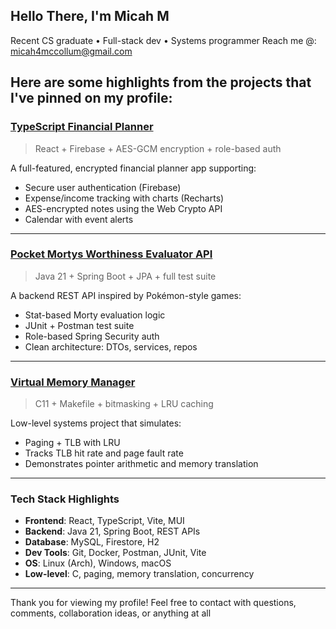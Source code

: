 ## Hello There, I'm Micah M

Recent CS graduate • Full-stack dev • Systems programmer
Reach me @: [micah4mccollum@gmail.com](mailto:micah4mccollum@gmail.com)  

Here are some highlights from the projects that I've pinned on my profile:
---

### [TypeScript Financial Planner](https://github.com/duckJaguar/TypeScript-Planner)
> React + Firebase + AES-GCM encryption + role-based auth

A full-featured, encrypted financial planner app supporting:
-  Secure user authentication (Firebase)
-  Expense/income tracking with charts (Recharts)
-  AES-encrypted notes using the Web Crypto API
-  Calendar with event alerts

---

### [Pocket Mortys Worthiness Evaluator API](https://github.com/duckJaguar/pocketmortys-evaluator-api)
> Java 21 + Spring Boot + JPA + full test suite

A backend REST API inspired by Pokémon-style games:
-  Stat-based Morty evaluation logic
-  JUnit + Postman test suite
-  Role-based Spring Security auth
-  Clean architecture: DTOs, services, repos

---

### [Virtual Memory Manager](https://github.com/duckJaguar/virtualmemory-manager)
> C11 + Makefile + bitmasking + LRU caching

Low-level systems project that simulates:
-  Paging + TLB with LRU
-  Tracks TLB hit rate and page fault rate
-  Demonstrates pointer arithmetic and memory translation

---

### Tech Stack Highlights
- **Frontend**: React, TypeScript, Vite, MUI  
- **Backend**: Java 21, Spring Boot, REST APIs  
- **Database**: MySQL, Firestore, H2  
- **Dev Tools**: Git, Docker, Postman, JUnit, Vite  
- **OS**: Linux (Arch), Windows, macOS  
- **Low-level**: C, paging, memory translation, concurrency

---

Thank you for viewing my profile!
Feel free to contact with questions, comments, collaboration ideas, or anything at all

